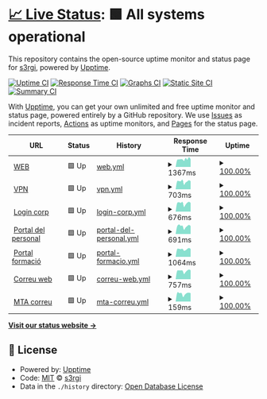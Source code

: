 # [📈 Live Status](https://s3rgi.github.io/upptime): <!--live status--> **🟩 All systems operational**

This repository contains the open-source uptime monitor and status page for [s3rgi](https://s3rgi.github.io/upptime), powered by [Upptime](https://github.com/upptime/upptime).

[![Uptime CI](https://github.com/s3rgi/upptime/workflows/Uptime%20CI/badge.svg)](https://github.com/s3rgi/upptime/actions?query=workflow%3A%22Uptime+CI%22)
[![Response Time CI](https://github.com/s3rgi/upptime/workflows/Response%20Time%20CI/badge.svg)](https://github.com/s3rgi/upptime/actions?query=workflow%3A%22Response+Time+CI%22)
[![Graphs CI](https://github.com/s3rgi/upptime/workflows/Graphs%20CI/badge.svg)](https://github.com/s3rgi/upptime/actions?query=workflow%3A%22Graphs+CI%22)
[![Static Site CI](https://github.com/s3rgi/upptime/workflows/Static%20Site%20CI/badge.svg)](https://github.com/s3rgi/upptime/actions?query=workflow%3A%22Static+Site+CI%22)
[![Summary CI](https://github.com/s3rgi/upptime/workflows/Summary%20CI/badge.svg)](https://github.com/s3rgi/upptime/actions?query=workflow%3A%22Summary+CI%22)

With [Upptime](https://upptime.js.org), you can get your own unlimited and free uptime monitor and status page, powered entirely by a GitHub repository. We use [Issues](https://github.com/s3rgi/upptime/issues) as incident reports, [Actions](https://github.com/s3rgi/upptime/actions) as uptime monitors, and [Pages](https://s3rgi.github.io/upptime) for the status page.

<!--start: status pages-->
<!-- This summary is generated by Upptime (https://github.com/upptime/upptime) -->
<!-- Do not edit this manually, your changes will be overwritten -->
<!-- prettier-ignore -->
| URL | Status | History | Response Time | Uptime |
| --- | ------ | ------- | ------------- | ------ |
| <img alt="" src="https://favicons.githubusercontent.com/www.imasmallorca.net" height="13"> [WEB](https://www.imasmallorca.net) | 🟩 Up | [web.yml](https://github.com/s3rgi/upptime/commits/HEAD/history/web.yml) | <details><summary><img alt="Response time graph" src="./graphs/web/response-time-week.png" height="20"> 1367ms</summary><br><a href="https://stats.imasmallorca.net/history/web"><img alt="Response time 1367" src="https://img.shields.io/endpoint?url=https%3A%2F%2Fraw.githubusercontent.com%2Fs3rgi%2Fupptime%2FHEAD%2Fapi%2Fweb%2Fresponse-time.json"></a><br><a href="https://stats.imasmallorca.net/history/web"><img alt="24-hour response time 1335" src="https://img.shields.io/endpoint?url=https%3A%2F%2Fraw.githubusercontent.com%2Fs3rgi%2Fupptime%2FHEAD%2Fapi%2Fweb%2Fresponse-time-day.json"></a><br><a href="https://stats.imasmallorca.net/history/web"><img alt="7-day response time 1367" src="https://img.shields.io/endpoint?url=https%3A%2F%2Fraw.githubusercontent.com%2Fs3rgi%2Fupptime%2FHEAD%2Fapi%2Fweb%2Fresponse-time-week.json"></a><br><a href="https://stats.imasmallorca.net/history/web"><img alt="30-day response time 1367" src="https://img.shields.io/endpoint?url=https%3A%2F%2Fraw.githubusercontent.com%2Fs3rgi%2Fupptime%2FHEAD%2Fapi%2Fweb%2Fresponse-time-month.json"></a><br><a href="https://stats.imasmallorca.net/history/web"><img alt="1-year response time 1367" src="https://img.shields.io/endpoint?url=https%3A%2F%2Fraw.githubusercontent.com%2Fs3rgi%2Fupptime%2FHEAD%2Fapi%2Fweb%2Fresponse-time-year.json"></a></details> | <details><summary><a href="https://stats.imasmallorca.net/history/web">100.00%</a></summary><a href="https://stats.imasmallorca.net/history/web"><img alt="All-time uptime 100.00%" src="https://img.shields.io/endpoint?url=https%3A%2F%2Fraw.githubusercontent.com%2Fs3rgi%2Fupptime%2FHEAD%2Fapi%2Fweb%2Fuptime.json"></a><br><a href="https://stats.imasmallorca.net/history/web"><img alt="24-hour uptime 100.00%" src="https://img.shields.io/endpoint?url=https%3A%2F%2Fraw.githubusercontent.com%2Fs3rgi%2Fupptime%2FHEAD%2Fapi%2Fweb%2Fuptime-day.json"></a><br><a href="https://stats.imasmallorca.net/history/web"><img alt="7-day uptime 100.00%" src="https://img.shields.io/endpoint?url=https%3A%2F%2Fraw.githubusercontent.com%2Fs3rgi%2Fupptime%2FHEAD%2Fapi%2Fweb%2Fuptime-week.json"></a><br><a href="https://stats.imasmallorca.net/history/web"><img alt="30-day uptime 100.00%" src="https://img.shields.io/endpoint?url=https%3A%2F%2Fraw.githubusercontent.com%2Fs3rgi%2Fupptime%2FHEAD%2Fapi%2Fweb%2Fuptime-month.json"></a><br><a href="https://stats.imasmallorca.net/history/web"><img alt="1-year uptime 100.00%" src="https://img.shields.io/endpoint?url=https%3A%2F%2Fraw.githubusercontent.com%2Fs3rgi%2Fupptime%2FHEAD%2Fapi%2Fweb%2Fuptime-year.json"></a></details>
| <img alt="" src="https://favicons.githubusercontent.com/acces.imasmallorca.net" height="13"> [VPN](https://acces.imasmallorca.net) | 🟩 Up | [vpn.yml](https://github.com/s3rgi/upptime/commits/HEAD/history/vpn.yml) | <details><summary><img alt="Response time graph" src="./graphs/vpn/response-time-week.png" height="20"> 703ms</summary><br><a href="https://stats.imasmallorca.net/history/vpn"><img alt="Response time 703" src="https://img.shields.io/endpoint?url=https%3A%2F%2Fraw.githubusercontent.com%2Fs3rgi%2Fupptime%2FHEAD%2Fapi%2Fvpn%2Fresponse-time.json"></a><br><a href="https://stats.imasmallorca.net/history/vpn"><img alt="24-hour response time 752" src="https://img.shields.io/endpoint?url=https%3A%2F%2Fraw.githubusercontent.com%2Fs3rgi%2Fupptime%2FHEAD%2Fapi%2Fvpn%2Fresponse-time-day.json"></a><br><a href="https://stats.imasmallorca.net/history/vpn"><img alt="7-day response time 703" src="https://img.shields.io/endpoint?url=https%3A%2F%2Fraw.githubusercontent.com%2Fs3rgi%2Fupptime%2FHEAD%2Fapi%2Fvpn%2Fresponse-time-week.json"></a><br><a href="https://stats.imasmallorca.net/history/vpn"><img alt="30-day response time 703" src="https://img.shields.io/endpoint?url=https%3A%2F%2Fraw.githubusercontent.com%2Fs3rgi%2Fupptime%2FHEAD%2Fapi%2Fvpn%2Fresponse-time-month.json"></a><br><a href="https://stats.imasmallorca.net/history/vpn"><img alt="1-year response time 703" src="https://img.shields.io/endpoint?url=https%3A%2F%2Fraw.githubusercontent.com%2Fs3rgi%2Fupptime%2FHEAD%2Fapi%2Fvpn%2Fresponse-time-year.json"></a></details> | <details><summary><a href="https://stats.imasmallorca.net/history/vpn">100.00%</a></summary><a href="https://stats.imasmallorca.net/history/vpn"><img alt="All-time uptime 100.00%" src="https://img.shields.io/endpoint?url=https%3A%2F%2Fraw.githubusercontent.com%2Fs3rgi%2Fupptime%2FHEAD%2Fapi%2Fvpn%2Fuptime.json"></a><br><a href="https://stats.imasmallorca.net/history/vpn"><img alt="24-hour uptime 100.00%" src="https://img.shields.io/endpoint?url=https%3A%2F%2Fraw.githubusercontent.com%2Fs3rgi%2Fupptime%2FHEAD%2Fapi%2Fvpn%2Fuptime-day.json"></a><br><a href="https://stats.imasmallorca.net/history/vpn"><img alt="7-day uptime 100.00%" src="https://img.shields.io/endpoint?url=https%3A%2F%2Fraw.githubusercontent.com%2Fs3rgi%2Fupptime%2FHEAD%2Fapi%2Fvpn%2Fuptime-week.json"></a><br><a href="https://stats.imasmallorca.net/history/vpn"><img alt="30-day uptime 100.00%" src="https://img.shields.io/endpoint?url=https%3A%2F%2Fraw.githubusercontent.com%2Fs3rgi%2Fupptime%2FHEAD%2Fapi%2Fvpn%2Fuptime-month.json"></a><br><a href="https://stats.imasmallorca.net/history/vpn"><img alt="1-year uptime 100.00%" src="https://img.shields.io/endpoint?url=https%3A%2F%2Fraw.githubusercontent.com%2Fs3rgi%2Fupptime%2FHEAD%2Fapi%2Fvpn%2Fuptime-year.json"></a></details>
| <img alt="" src="https://favicons.githubusercontent.com/login.imasmallorca.net" height="13"> [Login corp](https://login.imasmallorca.net) | 🟩 Up | [login-corp.yml](https://github.com/s3rgi/upptime/commits/HEAD/history/login-corp.yml) | <details><summary><img alt="Response time graph" src="./graphs/login-corp/response-time-week.png" height="20"> 676ms</summary><br><a href="https://stats.imasmallorca.net/history/login-corp"><img alt="Response time 676" src="https://img.shields.io/endpoint?url=https%3A%2F%2Fraw.githubusercontent.com%2Fs3rgi%2Fupptime%2FHEAD%2Fapi%2Flogin-corp%2Fresponse-time.json"></a><br><a href="https://stats.imasmallorca.net/history/login-corp"><img alt="24-hour response time 714" src="https://img.shields.io/endpoint?url=https%3A%2F%2Fraw.githubusercontent.com%2Fs3rgi%2Fupptime%2FHEAD%2Fapi%2Flogin-corp%2Fresponse-time-day.json"></a><br><a href="https://stats.imasmallorca.net/history/login-corp"><img alt="7-day response time 676" src="https://img.shields.io/endpoint?url=https%3A%2F%2Fraw.githubusercontent.com%2Fs3rgi%2Fupptime%2FHEAD%2Fapi%2Flogin-corp%2Fresponse-time-week.json"></a><br><a href="https://stats.imasmallorca.net/history/login-corp"><img alt="30-day response time 676" src="https://img.shields.io/endpoint?url=https%3A%2F%2Fraw.githubusercontent.com%2Fs3rgi%2Fupptime%2FHEAD%2Fapi%2Flogin-corp%2Fresponse-time-month.json"></a><br><a href="https://stats.imasmallorca.net/history/login-corp"><img alt="1-year response time 676" src="https://img.shields.io/endpoint?url=https%3A%2F%2Fraw.githubusercontent.com%2Fs3rgi%2Fupptime%2FHEAD%2Fapi%2Flogin-corp%2Fresponse-time-year.json"></a></details> | <details><summary><a href="https://stats.imasmallorca.net/history/login-corp">100.00%</a></summary><a href="https://stats.imasmallorca.net/history/login-corp"><img alt="All-time uptime 100.00%" src="https://img.shields.io/endpoint?url=https%3A%2F%2Fraw.githubusercontent.com%2Fs3rgi%2Fupptime%2FHEAD%2Fapi%2Flogin-corp%2Fuptime.json"></a><br><a href="https://stats.imasmallorca.net/history/login-corp"><img alt="24-hour uptime 100.00%" src="https://img.shields.io/endpoint?url=https%3A%2F%2Fraw.githubusercontent.com%2Fs3rgi%2Fupptime%2FHEAD%2Fapi%2Flogin-corp%2Fuptime-day.json"></a><br><a href="https://stats.imasmallorca.net/history/login-corp"><img alt="7-day uptime 100.00%" src="https://img.shields.io/endpoint?url=https%3A%2F%2Fraw.githubusercontent.com%2Fs3rgi%2Fupptime%2FHEAD%2Fapi%2Flogin-corp%2Fuptime-week.json"></a><br><a href="https://stats.imasmallorca.net/history/login-corp"><img alt="30-day uptime 100.00%" src="https://img.shields.io/endpoint?url=https%3A%2F%2Fraw.githubusercontent.com%2Fs3rgi%2Fupptime%2FHEAD%2Fapi%2Flogin-corp%2Fuptime-month.json"></a><br><a href="https://stats.imasmallorca.net/history/login-corp"><img alt="1-year uptime 100.00%" src="https://img.shields.io/endpoint?url=https%3A%2F%2Fraw.githubusercontent.com%2Fs3rgi%2Fupptime%2FHEAD%2Fapi%2Flogin-corp%2Fuptime-year.json"></a></details>
| <img alt="" src="https://favicons.githubusercontent.com/portalpersonal.imasmallorca.net" height="13"> [Portal del personal](https://portalpersonal.imasmallorca.net) | 🟩 Up | [portal-del-personal.yml](https://github.com/s3rgi/upptime/commits/HEAD/history/portal-del-personal.yml) | <details><summary><img alt="Response time graph" src="./graphs/portal-del-personal/response-time-week.png" height="20"> 691ms</summary><br><a href="https://stats.imasmallorca.net/history/portal-del-personal"><img alt="Response time 691" src="https://img.shields.io/endpoint?url=https%3A%2F%2Fraw.githubusercontent.com%2Fs3rgi%2Fupptime%2FHEAD%2Fapi%2Fportal-del-personal%2Fresponse-time.json"></a><br><a href="https://stats.imasmallorca.net/history/portal-del-personal"><img alt="24-hour response time 710" src="https://img.shields.io/endpoint?url=https%3A%2F%2Fraw.githubusercontent.com%2Fs3rgi%2Fupptime%2FHEAD%2Fapi%2Fportal-del-personal%2Fresponse-time-day.json"></a><br><a href="https://stats.imasmallorca.net/history/portal-del-personal"><img alt="7-day response time 691" src="https://img.shields.io/endpoint?url=https%3A%2F%2Fraw.githubusercontent.com%2Fs3rgi%2Fupptime%2FHEAD%2Fapi%2Fportal-del-personal%2Fresponse-time-week.json"></a><br><a href="https://stats.imasmallorca.net/history/portal-del-personal"><img alt="30-day response time 691" src="https://img.shields.io/endpoint?url=https%3A%2F%2Fraw.githubusercontent.com%2Fs3rgi%2Fupptime%2FHEAD%2Fapi%2Fportal-del-personal%2Fresponse-time-month.json"></a><br><a href="https://stats.imasmallorca.net/history/portal-del-personal"><img alt="1-year response time 691" src="https://img.shields.io/endpoint?url=https%3A%2F%2Fraw.githubusercontent.com%2Fs3rgi%2Fupptime%2FHEAD%2Fapi%2Fportal-del-personal%2Fresponse-time-year.json"></a></details> | <details><summary><a href="https://stats.imasmallorca.net/history/portal-del-personal">100.00%</a></summary><a href="https://stats.imasmallorca.net/history/portal-del-personal"><img alt="All-time uptime 100.00%" src="https://img.shields.io/endpoint?url=https%3A%2F%2Fraw.githubusercontent.com%2Fs3rgi%2Fupptime%2FHEAD%2Fapi%2Fportal-del-personal%2Fuptime.json"></a><br><a href="https://stats.imasmallorca.net/history/portal-del-personal"><img alt="24-hour uptime 100.00%" src="https://img.shields.io/endpoint?url=https%3A%2F%2Fraw.githubusercontent.com%2Fs3rgi%2Fupptime%2FHEAD%2Fapi%2Fportal-del-personal%2Fuptime-day.json"></a><br><a href="https://stats.imasmallorca.net/history/portal-del-personal"><img alt="7-day uptime 100.00%" src="https://img.shields.io/endpoint?url=https%3A%2F%2Fraw.githubusercontent.com%2Fs3rgi%2Fupptime%2FHEAD%2Fapi%2Fportal-del-personal%2Fuptime-week.json"></a><br><a href="https://stats.imasmallorca.net/history/portal-del-personal"><img alt="30-day uptime 100.00%" src="https://img.shields.io/endpoint?url=https%3A%2F%2Fraw.githubusercontent.com%2Fs3rgi%2Fupptime%2FHEAD%2Fapi%2Fportal-del-personal%2Fuptime-month.json"></a><br><a href="https://stats.imasmallorca.net/history/portal-del-personal"><img alt="1-year uptime 100.00%" src="https://img.shields.io/endpoint?url=https%3A%2F%2Fraw.githubusercontent.com%2Fs3rgi%2Fupptime%2FHEAD%2Fapi%2Fportal-del-personal%2Fuptime-year.json"></a></details>
| <img alt="" src="https://favicons.githubusercontent.com/formacio.imasmallorca.net" height="13"> [Portal formació](https://formacio.imasmallorca.net) | 🟩 Up | [portal-formacio.yml](https://github.com/s3rgi/upptime/commits/HEAD/history/portal-formacio.yml) | <details><summary><img alt="Response time graph" src="./graphs/portal-formacio/response-time-week.png" height="20"> 1064ms</summary><br><a href="https://stats.imasmallorca.net/history/portal-formacio"><img alt="Response time 1064" src="https://img.shields.io/endpoint?url=https%3A%2F%2Fraw.githubusercontent.com%2Fs3rgi%2Fupptime%2FHEAD%2Fapi%2Fportal-formacio%2Fresponse-time.json"></a><br><a href="https://stats.imasmallorca.net/history/portal-formacio"><img alt="24-hour response time 1089" src="https://img.shields.io/endpoint?url=https%3A%2F%2Fraw.githubusercontent.com%2Fs3rgi%2Fupptime%2FHEAD%2Fapi%2Fportal-formacio%2Fresponse-time-day.json"></a><br><a href="https://stats.imasmallorca.net/history/portal-formacio"><img alt="7-day response time 1064" src="https://img.shields.io/endpoint?url=https%3A%2F%2Fraw.githubusercontent.com%2Fs3rgi%2Fupptime%2FHEAD%2Fapi%2Fportal-formacio%2Fresponse-time-week.json"></a><br><a href="https://stats.imasmallorca.net/history/portal-formacio"><img alt="30-day response time 1064" src="https://img.shields.io/endpoint?url=https%3A%2F%2Fraw.githubusercontent.com%2Fs3rgi%2Fupptime%2FHEAD%2Fapi%2Fportal-formacio%2Fresponse-time-month.json"></a><br><a href="https://stats.imasmallorca.net/history/portal-formacio"><img alt="1-year response time 1064" src="https://img.shields.io/endpoint?url=https%3A%2F%2Fraw.githubusercontent.com%2Fs3rgi%2Fupptime%2FHEAD%2Fapi%2Fportal-formacio%2Fresponse-time-year.json"></a></details> | <details><summary><a href="https://stats.imasmallorca.net/history/portal-formacio">100.00%</a></summary><a href="https://stats.imasmallorca.net/history/portal-formacio"><img alt="All-time uptime 100.00%" src="https://img.shields.io/endpoint?url=https%3A%2F%2Fraw.githubusercontent.com%2Fs3rgi%2Fupptime%2FHEAD%2Fapi%2Fportal-formacio%2Fuptime.json"></a><br><a href="https://stats.imasmallorca.net/history/portal-formacio"><img alt="24-hour uptime 100.00%" src="https://img.shields.io/endpoint?url=https%3A%2F%2Fraw.githubusercontent.com%2Fs3rgi%2Fupptime%2FHEAD%2Fapi%2Fportal-formacio%2Fuptime-day.json"></a><br><a href="https://stats.imasmallorca.net/history/portal-formacio"><img alt="7-day uptime 100.00%" src="https://img.shields.io/endpoint?url=https%3A%2F%2Fraw.githubusercontent.com%2Fs3rgi%2Fupptime%2FHEAD%2Fapi%2Fportal-formacio%2Fuptime-week.json"></a><br><a href="https://stats.imasmallorca.net/history/portal-formacio"><img alt="30-day uptime 100.00%" src="https://img.shields.io/endpoint?url=https%3A%2F%2Fraw.githubusercontent.com%2Fs3rgi%2Fupptime%2FHEAD%2Fapi%2Fportal-formacio%2Fuptime-month.json"></a><br><a href="https://stats.imasmallorca.net/history/portal-formacio"><img alt="1-year uptime 100.00%" src="https://img.shields.io/endpoint?url=https%3A%2F%2Fraw.githubusercontent.com%2Fs3rgi%2Fupptime%2FHEAD%2Fapi%2Fportal-formacio%2Fuptime-year.json"></a></details>
| <img alt="" src="https://favicons.githubusercontent.com/correu.imasmallorca.net" height="13"> [Correu web](https://correu.imasmallorca.net) | 🟩 Up | [correu-web.yml](https://github.com/s3rgi/upptime/commits/HEAD/history/correu-web.yml) | <details><summary><img alt="Response time graph" src="./graphs/correu-web/response-time-week.png" height="20"> 757ms</summary><br><a href="https://stats.imasmallorca.net/history/correu-web"><img alt="Response time 757" src="https://img.shields.io/endpoint?url=https%3A%2F%2Fraw.githubusercontent.com%2Fs3rgi%2Fupptime%2FHEAD%2Fapi%2Fcorreu-web%2Fresponse-time.json"></a><br><a href="https://stats.imasmallorca.net/history/correu-web"><img alt="24-hour response time 858" src="https://img.shields.io/endpoint?url=https%3A%2F%2Fraw.githubusercontent.com%2Fs3rgi%2Fupptime%2FHEAD%2Fapi%2Fcorreu-web%2Fresponse-time-day.json"></a><br><a href="https://stats.imasmallorca.net/history/correu-web"><img alt="7-day response time 757" src="https://img.shields.io/endpoint?url=https%3A%2F%2Fraw.githubusercontent.com%2Fs3rgi%2Fupptime%2FHEAD%2Fapi%2Fcorreu-web%2Fresponse-time-week.json"></a><br><a href="https://stats.imasmallorca.net/history/correu-web"><img alt="30-day response time 757" src="https://img.shields.io/endpoint?url=https%3A%2F%2Fraw.githubusercontent.com%2Fs3rgi%2Fupptime%2FHEAD%2Fapi%2Fcorreu-web%2Fresponse-time-month.json"></a><br><a href="https://stats.imasmallorca.net/history/correu-web"><img alt="1-year response time 757" src="https://img.shields.io/endpoint?url=https%3A%2F%2Fraw.githubusercontent.com%2Fs3rgi%2Fupptime%2FHEAD%2Fapi%2Fcorreu-web%2Fresponse-time-year.json"></a></details> | <details><summary><a href="https://stats.imasmallorca.net/history/correu-web">100.00%</a></summary><a href="https://stats.imasmallorca.net/history/correu-web"><img alt="All-time uptime 100.00%" src="https://img.shields.io/endpoint?url=https%3A%2F%2Fraw.githubusercontent.com%2Fs3rgi%2Fupptime%2FHEAD%2Fapi%2Fcorreu-web%2Fuptime.json"></a><br><a href="https://stats.imasmallorca.net/history/correu-web"><img alt="24-hour uptime 100.00%" src="https://img.shields.io/endpoint?url=https%3A%2F%2Fraw.githubusercontent.com%2Fs3rgi%2Fupptime%2FHEAD%2Fapi%2Fcorreu-web%2Fuptime-day.json"></a><br><a href="https://stats.imasmallorca.net/history/correu-web"><img alt="7-day uptime 100.00%" src="https://img.shields.io/endpoint?url=https%3A%2F%2Fraw.githubusercontent.com%2Fs3rgi%2Fupptime%2FHEAD%2Fapi%2Fcorreu-web%2Fuptime-week.json"></a><br><a href="https://stats.imasmallorca.net/history/correu-web"><img alt="30-day uptime 100.00%" src="https://img.shields.io/endpoint?url=https%3A%2F%2Fraw.githubusercontent.com%2Fs3rgi%2Fupptime%2FHEAD%2Fapi%2Fcorreu-web%2Fuptime-month.json"></a><br><a href="https://stats.imasmallorca.net/history/correu-web"><img alt="1-year uptime 100.00%" src="https://img.shields.io/endpoint?url=https%3A%2F%2Fraw.githubusercontent.com%2Fs3rgi%2Fupptime%2FHEAD%2Fapi%2Fcorreu-web%2Fuptime-year.json"></a></details>
| <img alt="" src="https://favicons.githubusercontent.com/null" height="13"> [MTA correu](mail1.imasmallorca.net) | 🟩 Up | [mta-correu.yml](https://github.com/s3rgi/upptime/commits/HEAD/history/mta-correu.yml) | <details><summary><img alt="Response time graph" src="./graphs/mta-correu/response-time-week.png" height="20"> 159ms</summary><br><a href="https://stats.imasmallorca.net/history/mta-correu"><img alt="Response time 159" src="https://img.shields.io/endpoint?url=https%3A%2F%2Fraw.githubusercontent.com%2Fs3rgi%2Fupptime%2FHEAD%2Fapi%2Fmta-correu%2Fresponse-time.json"></a><br><a href="https://stats.imasmallorca.net/history/mta-correu"><img alt="24-hour response time 168" src="https://img.shields.io/endpoint?url=https%3A%2F%2Fraw.githubusercontent.com%2Fs3rgi%2Fupptime%2FHEAD%2Fapi%2Fmta-correu%2Fresponse-time-day.json"></a><br><a href="https://stats.imasmallorca.net/history/mta-correu"><img alt="7-day response time 159" src="https://img.shields.io/endpoint?url=https%3A%2F%2Fraw.githubusercontent.com%2Fs3rgi%2Fupptime%2FHEAD%2Fapi%2Fmta-correu%2Fresponse-time-week.json"></a><br><a href="https://stats.imasmallorca.net/history/mta-correu"><img alt="30-day response time 159" src="https://img.shields.io/endpoint?url=https%3A%2F%2Fraw.githubusercontent.com%2Fs3rgi%2Fupptime%2FHEAD%2Fapi%2Fmta-correu%2Fresponse-time-month.json"></a><br><a href="https://stats.imasmallorca.net/history/mta-correu"><img alt="1-year response time 159" src="https://img.shields.io/endpoint?url=https%3A%2F%2Fraw.githubusercontent.com%2Fs3rgi%2Fupptime%2FHEAD%2Fapi%2Fmta-correu%2Fresponse-time-year.json"></a></details> | <details><summary><a href="https://stats.imasmallorca.net/history/mta-correu">100.00%</a></summary><a href="https://stats.imasmallorca.net/history/mta-correu"><img alt="All-time uptime 100.00%" src="https://img.shields.io/endpoint?url=https%3A%2F%2Fraw.githubusercontent.com%2Fs3rgi%2Fupptime%2FHEAD%2Fapi%2Fmta-correu%2Fuptime.json"></a><br><a href="https://stats.imasmallorca.net/history/mta-correu"><img alt="24-hour uptime 100.00%" src="https://img.shields.io/endpoint?url=https%3A%2F%2Fraw.githubusercontent.com%2Fs3rgi%2Fupptime%2FHEAD%2Fapi%2Fmta-correu%2Fuptime-day.json"></a><br><a href="https://stats.imasmallorca.net/history/mta-correu"><img alt="7-day uptime 100.00%" src="https://img.shields.io/endpoint?url=https%3A%2F%2Fraw.githubusercontent.com%2Fs3rgi%2Fupptime%2FHEAD%2Fapi%2Fmta-correu%2Fuptime-week.json"></a><br><a href="https://stats.imasmallorca.net/history/mta-correu"><img alt="30-day uptime 100.00%" src="https://img.shields.io/endpoint?url=https%3A%2F%2Fraw.githubusercontent.com%2Fs3rgi%2Fupptime%2FHEAD%2Fapi%2Fmta-correu%2Fuptime-month.json"></a><br><a href="https://stats.imasmallorca.net/history/mta-correu"><img alt="1-year uptime 100.00%" src="https://img.shields.io/endpoint?url=https%3A%2F%2Fraw.githubusercontent.com%2Fs3rgi%2Fupptime%2FHEAD%2Fapi%2Fmta-correu%2Fuptime-year.json"></a></details>

<!--end: status pages-->

[**Visit our status website →**](https://s3rgi.github.io/upptime)

## 📄 License

- Powered by: [Upptime](https://github.com/upptime/upptime)
- Code: [MIT](./LICENSE) © [s3rgi](https://s3rgi.github.io/upptime)
- Data in the `./history` directory: [Open Database License](https://opendatacommons.org/licenses/odbl/1-0/)
